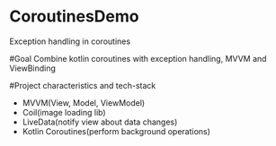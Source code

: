 # CoroutinesDemo
Exception handling in coroutines  

#Goal
Combine kotlin coroutines with exception handling, MVVM and ViewBinding  

#Project characteristics and tech-stack
- MVVM(View, Model, ViewModel)
- Coil(image loading lib)
- LiveData(notify view about data changes)
- Kotlin Coroutines(perform background operations)
